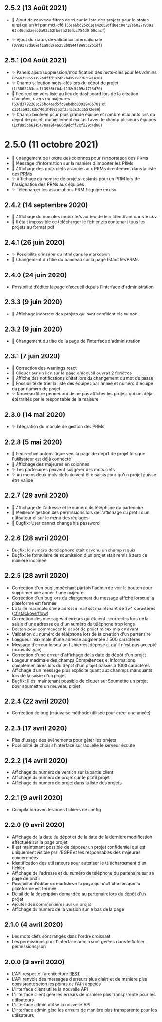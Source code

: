 ## 2.5.2 (13 Août 2021)

- :lipstick: Ajout de nouveau filtres de tri sur la liste des projets pour le status ainsi qu'un tri par mot-clé (`56aa6bd25c61ea42058dfd0ec0e712a6027e9391` et `c46da3aeec0a92c52fbe7a216fbc754d0f58dacf`)

- :sparkles: Ajout du status de validation internationale (`0789172da05ef1a8d2ee5252b8944f8e95c8b1df`)

## 2.5.1 (04 Août 2021)

- :sparkles: Panels ajout/suppression/modification des mots-clés pour les admins (`25ea358551a52bdffd1024b2b4a5297783591e20`)
- :sparkles: Champ sélection mots-clés lors du dépot de projet (`1f8062433cccff39366fb4af138c5409a1728d70`)
- :bug: Redirection vers liste au lieu de dashboard lors de la création d'années, users ou majeures (`637d3792281c25bc4e9d5fc9ebebc83929456781` et `c3345b93c83e746df4963e3f2a4a3c3d35572e99`)
- :sparkles: Champ booléen pour plus grande équipe et nombre étudiants lors du dépot de projet, mutuellement exclusif avec le champ plusieurs équipes (`1cf895bb6145478aa9b4a66d9dcff2cf229c4d98`)

# 2.5.0 (11 octobre 2021)

* :lipstick: Changement de l'ordre des colonnes pour l'importation des PRMs
* :lipstick: Message d'information sur la manière d'importer les PRMs
* :lipstick: Affichage des mots clefs associés aux PRMs directement dans la liste des PRMs
* :sparkles: Affichage du nombre de projets restants pour un PRM lors de l'assignation des PRMs aux équipes
* :sparkles: Télécharger les associations PRM / équipe en csv

## 2.4.2 (14 septembre 2020)
* :bug: Affichage du nom des mots clefs au lieu de leur identifiant dans le csv
* :bug: Il était impossible de télécharger le fichier zip contenant tous les projets au format pdf

## 2.4.1 (26 juin 2020)
* :sparkles: Possibilité d'insérer du html dans le markdown
* :lipstick: Changement du titre du bandeau sur la page listant les PRMs

## 2.4.0 (24 juin 2020)
* Possibilité d'éditer la page d'accueil depuis l'interface d'administration

## 2.3.3 (9 juin 2020)
* :bug: Affichage incorrect des projets qui sont confidentiels ou non

## 2.3.2 (9 juin 2020)
* :art: Changement du titre de la page de l'interface d'administration

## 2.3.1 (7 juin 2020)
* :bug: Correction des warnings react
* :bug: Cliquer sur un lien sur la page d'accueil ouvrait 2 fenêtres
* :lipstick: Affiche des notifications d'état lors du changement du mot de passe
* :art: Possibilité de trier la liste des équipes par année et numéro d'équipe ou par numéro de projet
* :sparkles: Nouveau filtre permettant de ne pas afficher les projets qui ont déjà été traités par le responsable de la majeure

## 2.3.0 (14 mai 2020)
* :sparkles: Intégration du module de gestion des PRMs

## 2.2.8 (5 mai 2020)
* :art: Redirection automatique vers la page de dépôt de projet lorsque l'utilisateur est déjà connecté
* :lipstick: Affichage des majeures en colonnes
* :sparkles: Les partenaires peuvent suggérer des mots clefs 
* :sparkles: Au moins deux mots clefs doivent être saisis pour qu'un projet puisse être validé

## 2.2.7 (29 avril 2020)
* :lipstick: Affichage de l'adresse et le numéro de téléphone du partenaire
* :art: Meilleure gestion des permissions lors de l'affichage du profil d'un utilisateur et sur le menu des réglages
* :bug: Bugfix: User cannot change his password


## 2.2.6 (28 avril 2020)
* Bugfix: le numéro de téléphone était devenu un champ requis
* Bugfix: le formulaire de soumission d'un projet était remis à zéro de manière inopinée

## 2.2.5 (28 avril 2020)
* Correction d'un bug empêchant parfois l'admin de voir le bouton pour supprimer une année / une majeure
* Correction d'un bug lors du chargement du message affiché lorsque la plateforme est fermée
* La taille maximale d'une adresse mail est maintenant de 254 caractères ([cf stackoverflow](https://stackoverflow.com/questions/386294/what-is-the-maximum-length-of-a-valid-email-address))
* Correction des messages d'erreurs qui étaient incorrectes lors de la saisie d'une adresse ou d'un numéro de téléphone trop longs
* Bouton pour commencer le dépôt de projet mieux mis en avant
* Validation du numéro de téléphone lors de la création d'un partenaire
* Longueur maximale d'une adresse augmentée à 500 caractères
* Message d'erreur lorsqu'un fichier est déposé et qu'il n'est pas accepté (mauvais type)
* Correction d'une erreur d'affichage de la date de dépôt d'un projet
* Longeur maximale des champs Compétences et Informations complémentaires lors du dépôt d'un projet passés à 1000 caractères
* Affichage d'un message plus explicite quant aux chanmps manquants lors de la saisie d'un projet
* Bugfix: Il est maintenant possible de cliquer sur Soumettre un projet pour soumettre un nouveau projet

## 2.2.4 (22 avril 2020)
* Correction de bug (mauvaise méthode utilisée pour créer une année)

## 2.2.3 (17 avril 2020)
* Plus d'usage des évènements pour gérer les projets
* Possibilité de choisir l'interface sur laquelle le serveur écoute

## 2.2.2 (14 avril 2020)
* Affichage du numéro de version sur la partie client
* Affichage du numéro de projet sur le profil projet
* Affichage du numéro de projet dans la liste des projets

## 2.2.1 (9 avril 2020)
* Compilation avec les bons fichiers de config

## 2.2.0 (9 avril 2020)
* Affichage de la date de dépot et de la date de la dernière modification effectuée sur la page projet
* Il est maintenant possible de déposer un projet confidentiel qui est uniquement visible par l'EGPE et les responsables des majeures concernnées
* Identification des utilisateurs pour autoriser le téléchargement d'un fichier
* Affichage de l'adresse et du numéro du téléphone du partenaire sur sa page de profil
* Possibilité d'éditer en markdown la page qui s'affiche lorsque la plateforme est fermée
* Detail de la description demandée au partenaire lors du dépôt d'un projet
* Ajouter des commentaires sur un projet
* Affichage du numéro de la version sur le bas de la page

## 2.1.0 (4 avril 2020)
* Les mots clefs sont rangés dans l'ordre croissant
* Les permissions pour l'interface admin sont gérées dans le fichier permissions.json

## 2.0.0 (3 avril 2020)
* L'API  respecte l'architecture [REST](https://fr.wikipedia.org/wiki/Representational_state_transfer)
* L'API renvoie des messages d'erreurs plus clairs et de manière plus consistante selon les points de l'API appelés
* L'interface client utlise la nouvelle API
* L'interface client gère les erreurs de manière plus transparente pour les utilisateurs
* L'interface admin utilise la nouvelle API
* L'interface admin gère les erreurs de manière plus transparente pour les utilisateurs